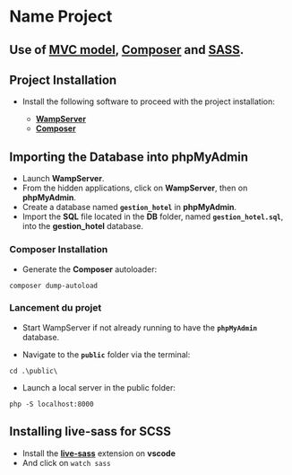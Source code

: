 # Name Project

<!-- ## Problems -->

## Use of [MVC model](https://en.wikipedia.org/wiki/Model%E2%80%93view%E2%80%93controller), [Composer](https://getcomposer.org) and [SASS](https://sass-lang.com/).

## Project Installation

- Install the following software to proceed with the project installation:

  - **[WampServer](https://sourceforge.net/projects/wampserver/)**
  - **[Composer](https://getcomposer.org/download/)**

## Importing the Database into phpMyAdmin

- Launch **WampServer**.
- From the hidden applications, click on **WampServer**, then on **phpMyAdmin**.
- Create a database named **`gestion_hotel`** in **phpMyAdmin**.
- Import the **SQL** file located in the **DB** folder, named **`gestion_hotel.sql`**, into the **gestion_hotel** database.

### Composer Installation

- Generate the **Composer** autoloader:

```shell
composer dump-autoload
```

### Lancement du projet

- Start WampServer if not already running to have the **`phpMyAdmin`** database.

- Navigate to the **`public`** folder via the terminal:

```shell
cd .\public\
```

- Launch a local server in the public folder:

```shell
php -S localhost:8000
```

## Installing live-sass for SCSS

- Install the **[live-sass]("https://marketplace.visualstudio.com/items?itemName=ritwickdey.live-sass")** extension on **vscode**
- And click on `watch sass`
